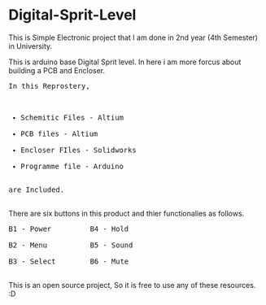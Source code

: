 # Digital-Sprit-Level
This is Simple Electronic project that I am done in 2nd year (4th Semester) in University.


This is arduino base Digital Sprit level.
In here i am more forcus about building a PCB and Encloser.

<pre>
In this Reprostery, <ul>
  <li>Schemitic Files - Altium
  <li>PCB files - Altium
  <li>Encloser FIles - Solidworks
  <li>Programme file - Arduino   </ul> 
are Included.
  </pre>

There are six buttons in this product and thier functionalies as follows.
<pre>
B1 - Power         B4 - Hold  <br>
B2 - Menu          B5 - Sound  <br>
B3 - Select        B6 - Mute  <br>
</pre>
  
This is an open source project, So it is free to use any of these resources. :D
